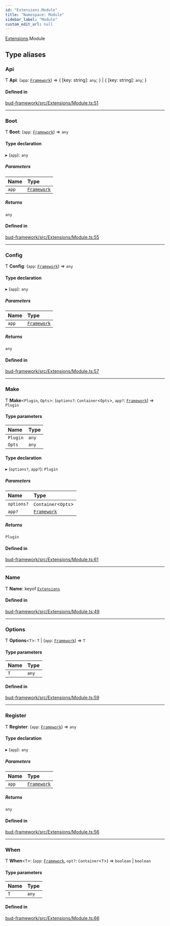 ```yaml
---
id: "Extensions.Module"
title: "Namespace: Module"
sidebar_label: "Module"
custom_edit_url: null
---
```


[Extensions](Extensions.md).Module

## Type aliases

### Api

Ƭ **Api**: (`app`: [`Framework`](../classes/Framework.Framework-2.md)) => { [key: string]: `any`;  } \| { [key: string]: `any`;  }

#### Defined in

[bud-framework/src/Extensions/Module.ts:51](https://github.com/roots/bud/blob/18ced3274/packages/@roots/bud-framework/src/Extensions/Module.ts#L51)

___

### Boot

Ƭ **Boot**: (`app`: [`Framework`](../classes/Framework.Framework-2.md)) => `any`

#### Type declaration

▸ (`app`): `any`

##### Parameters

| Name | Type |
| :------ | :------ |
| `app` | [`Framework`](../classes/Framework.Framework-2.md) |

##### Returns

`any`

#### Defined in

[bud-framework/src/Extensions/Module.ts:55](https://github.com/roots/bud/blob/18ced3274/packages/@roots/bud-framework/src/Extensions/Module.ts#L55)

___

### Config

Ƭ **Config**: (`app`: [`Framework`](../classes/Framework.Framework-2.md)) => `any`

#### Type declaration

▸ (`app`): `any`

##### Parameters

| Name | Type |
| :------ | :------ |
| `app` | [`Framework`](../classes/Framework.Framework-2.md) |

##### Returns

`any`

#### Defined in

[bud-framework/src/Extensions/Module.ts:57](https://github.com/roots/bud/blob/18ced3274/packages/@roots/bud-framework/src/Extensions/Module.ts#L57)

___

### Make

Ƭ **Make**<`Plugin`, `Opts`\>: (`options?`: `Container`<`Opts`\>, `app?`: [`Framework`](../classes/Framework.Framework-2.md)) => `Plugin`

#### Type parameters

| Name | Type |
| :------ | :------ |
| `Plugin` | `any` |
| `Opts` | `any` |

#### Type declaration

▸ (`options?`, `app?`): `Plugin`

##### Parameters

| Name | Type |
| :------ | :------ |
| `options?` | `Container`<`Opts`\> |
| `app?` | [`Framework`](../classes/Framework.Framework-2.md) |

##### Returns

`Plugin`

#### Defined in

[bud-framework/src/Extensions/Module.ts:61](https://github.com/roots/bud/blob/18ced3274/packages/@roots/bud-framework/src/Extensions/Module.ts#L61)

___

### Name

Ƭ **Name**: keyof [`Extensions`](../interfaces/Framework.Framework-1.Extensions.md)

#### Defined in

[bud-framework/src/Extensions/Module.ts:49](https://github.com/roots/bud/blob/18ced3274/packages/@roots/bud-framework/src/Extensions/Module.ts#L49)

___

### Options

Ƭ **Options**<`T`\>: `T` \| (`app`: [`Framework`](../classes/Framework.Framework-2.md)) => `T`

#### Type parameters

| Name | Type |
| :------ | :------ |
| `T` | `any` |

#### Defined in

[bud-framework/src/Extensions/Module.ts:59](https://github.com/roots/bud/blob/18ced3274/packages/@roots/bud-framework/src/Extensions/Module.ts#L59)

___

### Register

Ƭ **Register**: (`app`: [`Framework`](../classes/Framework.Framework-2.md)) => `any`

#### Type declaration

▸ (`app`): `any`

##### Parameters

| Name | Type |
| :------ | :------ |
| `app` | [`Framework`](../classes/Framework.Framework-2.md) |

##### Returns

`any`

#### Defined in

[bud-framework/src/Extensions/Module.ts:56](https://github.com/roots/bud/blob/18ced3274/packages/@roots/bud-framework/src/Extensions/Module.ts#L56)

___

### When

Ƭ **When**<`T`\>: (`app`: [`Framework`](../classes/Framework.Framework-2.md), `opt?`: `Container`<`T`\>) => `boolean` \| `boolean`

#### Type parameters

| Name | Type |
| :------ | :------ |
| `T` | `any` |

#### Defined in

[bud-framework/src/Extensions/Module.ts:66](https://github.com/roots/bud/blob/18ced3274/packages/@roots/bud-framework/src/Extensions/Module.ts#L66)
